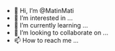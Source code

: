 - 👋 Hi, I’m @MatinMati
- 👀 I’m interested in ...
- 🌱 I’m currently learning ...
- 💞️ I’m looking to collaborate on ...
- 📫 How to reach me ...

<!---
MatinMati/MatinMati is a ✨ special ✨ repository because its `README.md` (this file) appears on your GitHub profile.
You can click the Preview link to take a look at your changes.
--->
